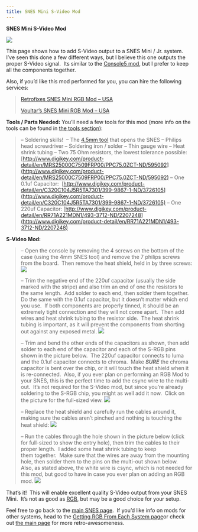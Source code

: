 ```yaml
---
title: SNES Mini S-Video Mod
---
```


**SNES Mini S-Video Mod**

![](https://cdn.retrorgb.com/images/SNESS-Video01.jpg)

This page shows how to add S-Video output to a SNES Mini / Jr. system.  I’ve seen this done a few different ways, but I believe this one outputs the proper S-Video signal.  Its similar to the [Console5 mod](http://console5.com/wiki/SNES#S-Video_Output_for_SNES_2_.2F_Junior_.28SNN-CPU.29), but I prefer to keep all the components together.

Also, if you’d like this mod performed for you, you can hire the following services:

> [Retrofixes SNES Mini RGB Mod – USA](http://store.retrofixes.com)
>
> [Voultar’s SNES Mini RGB Mod – USA](http://voultar.com)

**Tools / Parts Needed:**
You’ll need a few tools for this mod (more info on the tools can be found in [the tools section](/tools)):

> – Soldering skills! 
> – The [4.5mm tool](http://rover.ebay.com/rover/1/711-53200-19255-0/1?icep_ff3=9&pub=5575041517&toolid=10001&campid=5337251560&customid=&icep_uq=4.5MM+Game+Tool&icep_sellerId=&icep_ex_kw=&icep_sortBy=12&icep_catId=&icep_minPrice=&icep_maxPrice=&ipn=psmain&icep_vectorid=229466&kwid=902099&mtid=824&kw=lg) that opens the SNES
> – Philips head screwdriver
> – Soldering iron / solder
> – Thin gauge wire
> – Heat shrink tubing
> – Two 75 Ohm resistors, the lowest tolerance possible:
> [http://www.digikey.com/product-detail/en/MRS25000C7509FRP00/PPC75.0ZCT-ND/595092](http://www.digikey.com/product-detail/en/MRS25000C7509FRP00/PPC75.0ZCT-ND/595092)
> – One 0.1uf Capacitor: 
> [http://www.digikey.com/product-detail/en/C320C104J5R5TA7301/399-9867-1-ND/3726105](http://www.digikey.com/product-detail/en/C320C104J5R5TA7301/399-9867-1-ND/3726105)
> – One 220uf Capacitor:
> [http://www.digikey.com/product-detail/en/RR71A221MDN1/493-3712-ND/2207248](http://www.digikey.com/product-detail/en/RR71A221MDN1/493-3712-ND/2207248)

**S-Video Mod:**

> – Open the console by removing the 4 screws on the bottom of the case (using the 4mm SNES tool) and remove the 7 philips screws from the board.  Then remove the heat shield, held in by three screws:
> ![](https://cdn.retrorgb.com/images/SNESMiniRGB-02.jpg)
>
> – Trim the negative end of the 220uf capacitor (usually the side marked with the stripe) and also trim an end of one the resistors to the same length.  Add solder to each end, then solder them together.  Do the same with the 0.1uf capacitor, but it doesn’t matter which end you use.  If both components are properly tinned, it should be an extremely tight connection and they will not come apart.  Then add wires and heat shrink tubing to the resistor side.  The heat shrink tubing is important, as it will prevent the components from shorting out against any exposed metal.
> ![](https://cdn.retrorgb.com/images/SNESS-Video04.jpg)
>
> – Trim and bend the other ends of the capacitors as shown, then add solder to each end of the capacitor and each of the S-RGB pins shown in the picture below.  The 220uf capacitor connects to luma and the 0.1uf capacitor connects to chroma.  Make **_SURE_** the chroma capacitor is bent over the chip, or it will touch the heat shield when it is re-connected.  Also, if you ever plan on performing an RGB Mod to your SNES, this is the perfect time to add the csync wire to the multi-out.  It’s not required for the S-Video mod, but since you’re already soldering to the S-RGB chip, you might as well add it now.  Click on the picture for the full-sized view.
> [![](https://cdn.retrorgb.com/images/SNESS-Video02-Small.jpg)](https://cdn.retrorgb.com/images/SNESS-Video02.jpg)
>
> – Replace the heat shield and carefully run the cables around it, making sure the cables aren’t pinched and nothing is touching the heat shield:
> ![](https://cdn.retrorgb.com/images/SNESS-Video01.jpg)
>
> – Run the cables through the hole shown in the picture below (click for full-sized to show the entry hole), then trim the cables to their proper length.  I added some heat shrink tubing to keep them together.  Make sure that the wires are away from the mounting hole, then solder them to the pins on the multi-out shown below.  Also, as stated above, the white wire is csync, which is not needed for this mod, but good to have in case you ever plan on adding an RGB mod.
> [![](https://cdn.retrorgb.com/images/SNESS-Video03-Small.jpg)](https://cdn.retrorgb.com/images/SNESS-Video03.jpg)

That’s it!  This will enable excellent quality S-Video output from your SNES Mini.  It’s not as good as [RGB](/consoles/snes/mini/rgb), but may be a good choice for your setup.

Feel free to go back to the [main SNES page](/consoles/snes/README.md).  If you’d like info on mods for other systems, head to the [Getting RGB From Each System page](consoles/README.md)or check out [the main page](/README.md) for more retro-awesomeness.
